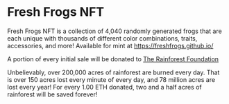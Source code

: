 
# Fresh Frogs NFT
Fresh Frogs NFT is a collection of 4,040 randomly generated frogs that are each unique with thousands of different color combinations, traits, accessories, and more! Available for mint at https://freshfrogs.github.io/

A portion of every initial sale will be donated to [The Rainforest Foundation](https://rainforestfoundation.org/)

Unbelievably, over 200,000 acres of rainforest are burned every day. That is over 150 acres lost every minute of every day, and 78 million acres are lost every year! For every 1.00 ETH donated, two and a half acres of rainforest will be saved forever!
